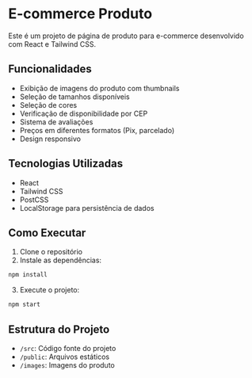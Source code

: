 # E-commerce Produto

Este é um projeto de página de produto para e-commerce desenvolvido com React e Tailwind CSS.

## Funcionalidades

- Exibição de imagens do produto com thumbnails
- Seleção de tamanhos disponíveis
- Seleção de cores
- Verificação de disponibilidade por CEP
- Sistema de avaliações
- Preços em diferentes formatos (Pix, parcelado)
- Design responsivo

## Tecnologias Utilizadas

- React
- Tailwind CSS
- PostCSS
- LocalStorage para persistência de dados

## Como Executar

1. Clone o repositório
2. Instale as dependências:
```bash
npm install
```
3. Execute o projeto:
```bash
npm start
```

## Estrutura do Projeto

- `/src`: Código fonte do projeto
- `/public`: Arquivos estáticos
- `/images`: Imagens do produto 
